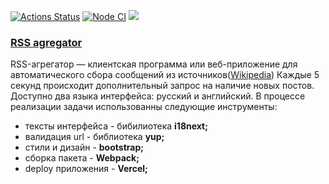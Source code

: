 [![Actions Status](https://github.com/steshi/frontend-project-lvl3/workflows/hexlet-check/badge.svg)](https://github.com/steshi/frontend-project-lvl3/actions)
[![Node CI](https://github.com/steshi/frontend-project-lvl3/actions/workflows/nodejs.yml/badge.svg)](https://github.com/steshi/frontend-project-lvl3/actions/workflows/nodejs.yml)
<a href="https://codeclimate.com/github/steshi/frontend-project-lvl3/maintainability" target="_blank"><img src="https://api.codeclimate.com/v1/badges/9e14846f2ac0d5f4b870/maintainability" /></a>
<br>
<h3><a href="http://rss-agregator-ste-shi.vercel.app/">RSS agregator</a></h3>
RSS-агрегатор — клиентская программа или веб-приложение для автоматического сбора сообщений из источников(<a href="https://ru.wikipedia.org/wiki/RSS-%D0%B0%D0%B3%D1%80%D0%B5%D0%B3%D0%B0%D1%82%D0%BE%D1%80" target="_blank">Wikipedia</a>)
Каждые 5 секунд происходит дополнительный запрос на наличие новых постов. Доступно два языка интерфейса: русский и английский. 
В процессе реализации задачи использованны следующие инструменты:
<ul>
 <li>тексты интерфейса - бибилиотека <b>i18next;</b></li>
 <li>валидация url - библиотека <b>yup;</b></li>
 <li>стили и дизайн - <b>bootstrap;</b></li>
 <li>сборка пакета - <b>Webpack;</b></li>
 <li>deploy приложения - <b>Vercel;</b></li>
</ul>
